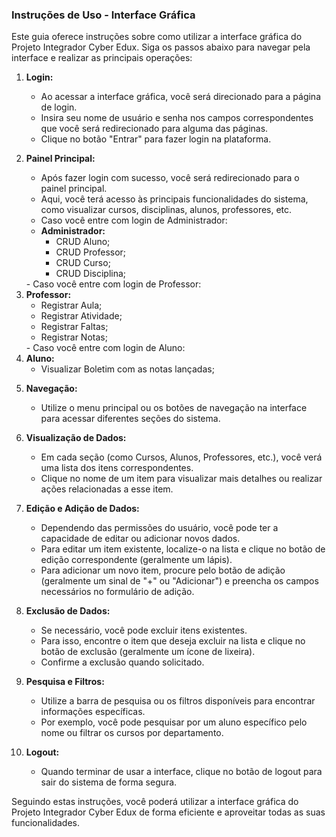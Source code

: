 ### Instruções de Uso - Interface Gráfica

Este guia oferece instruções sobre como utilizar a interface gráfica do Projeto Integrador Cyber Edux. Siga os passos abaixo para navegar pela interface e realizar as principais operações:

1. **Login:**
   - Ao acessar a interface gráfica, você será direcionado para a página de login.
   - Insira seu nome de usuário e senha nos campos correspondentes que você será redirecionado para alguma das páginas.
   - Clique no botão "Entrar" para fazer login na plataforma.

2. **Painel Principal:**
   - Após fazer login com sucesso, você será redirecionado para o painel principal.
   - Aqui, você terá acesso às principais funcionalidades do sistema, como visualizar cursos, disciplinas, alunos, professores, etc.
   - Caso você entre com login de Administrador:
     <li><strong>Administrador:</strong>
        <ul>
            <li>CRUD Aluno;</li>
            <li>CRUD Professor;</li>
            <li>CRUD Curso;</li>
            <li>CRUD Disciplina;</li>
        </ul>
    </li>
   - Caso você entre com login de Professor:
   <li><strong>Professor:</strong>
        <ul>
            <li>Registrar Aula;</li>
            <li>Registrar Atividade;</li>
            <li>Registrar Faltas;</li>
            <li>Registrar Notas;</li>
        </ul>
    </li>
   - Caso você entre com login de Aluno:
   <li><strong>Aluno:</strong>
        <ul>
            <li>Visualizar Boletim com as notas lançadas;</li>
        </ul>
    </li>
    
3. **Navegação:**
   - Utilize o menu principal ou os botões de navegação na interface para acessar diferentes seções do sistema.

4. **Visualização de Dados:**
   - Em cada seção (como Cursos, Alunos, Professores, etc.), você verá uma lista dos itens correspondentes.
   - Clique no nome de um item para visualizar mais detalhes ou realizar ações relacionadas a esse item.

5. **Edição e Adição de Dados:**
   - Dependendo das permissões do usuário, você pode ter a capacidade de editar ou adicionar novos dados.
   - Para editar um item existente, localize-o na lista e clique no botão de edição correspondente (geralmente um lápis).
   - Para adicionar um novo item, procure pelo botão de adição (geralmente um sinal de "+" ou "Adicionar") e preencha os campos necessários no formulário de adição.

6. **Exclusão de Dados:**
   - Se necessário, você pode excluir itens existentes.
   - Para isso, encontre o item que deseja excluir na lista e clique no botão de exclusão (geralmente um ícone de lixeira).
   - Confirme a exclusão quando solicitado.

7. **Pesquisa e Filtros:**
   - Utilize a barra de pesquisa ou os filtros disponíveis para encontrar informações específicas.
   - Por exemplo, você pode pesquisar por um aluno específico pelo nome ou filtrar os cursos por departamento.

8. **Logout:**
   - Quando terminar de usar a interface, clique no botão de logout para sair do sistema de forma segura.

Seguindo estas instruções, você poderá utilizar a interface gráfica do Projeto Integrador Cyber Edux de forma eficiente e aproveitar todas as suas funcionalidades.
